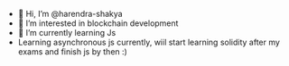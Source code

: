 - 👋 Hi, I’m @harendra-shakya
- 👀 I’m interested in blockchain development
- 🌱 I’m currently learning Js
- Learning asynchronous js currently, wiil start learning solidity after my exams and finish js by then :)

<!---
harendra-shakya/harendra-shakya is a ✨ special ✨ repository because its `README.md` (this file) appears on your GitHub profile.
You can click the Preview link to take a look at your changes.
--->
